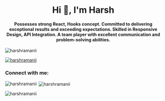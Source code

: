 <h1 align="center">Hi 👋, I'm Harsh</h1>
<h4 align="center">Possesses strong React, Hooks concept. Committed to delivering exceptional results and exceeding expectations. Skilled in Responsive Design, API Integration. A team player with excellent communication and problem-solving abilities.</h4>

<p align="left"> <img src="https://komarev.com/ghpvc/?username=harshramanii&label=Profile%20views&color=0e75b6&style=flat" alt="harshramanii" /> </p>

<p align="left"> <a href="https://github.com/ryo-ma/github-profile-trophy"><img src="https://github-profile-trophy.vercel.app/?username=harshramanii" alt="harshramanii" /></a> </p>

<h3 align="left">Connect with me:</h3>
<p align="left">
</p>

<p><img align="left" src="https://github-readme-stats.vercel.app/api/top-langs?username=harshramanii&show_icons=true&locale=en&layout=compact" alt="harshramanii" /></p>

<p>&nbsp;<img align="center" src="https://github-readme-stats.vercel.app/api?username=harshramanii&show_icons=true&locale=en" alt="harshramanii" /></p>

<p><img align="center" src="https://github-readme-streak-stats.herokuapp.com/?user=harshramanii&" alt="harshramanii" /></p>

